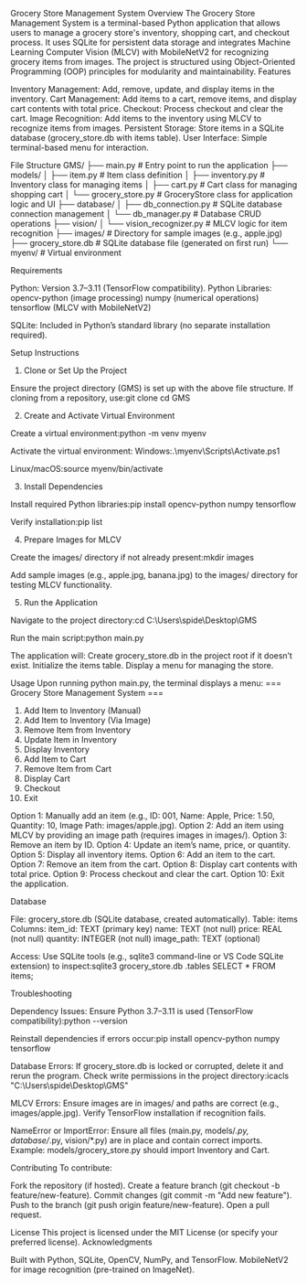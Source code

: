 Grocery Store Management System
Overview
The Grocery Store Management System is a terminal-based Python application that allows users to manage a grocery store's inventory, shopping cart, and checkout process. It uses SQLite for persistent data storage and integrates Machine Learning Computer Vision (MLCV) with MobileNetV2 for recognizing grocery items from images. The project is structured using Object-Oriented Programming (OOP) principles for modularity and maintainability.
Features

Inventory Management: Add, remove, update, and display items in the inventory.
Cart Management: Add items to a cart, remove items, and display cart contents with total price.
Checkout: Process checkout and clear the cart.
Image Recognition: Add items to the inventory using MLCV to recognize items from images.
Persistent Storage: Store items in a SQLite database (grocery_store.db with items table).
User Interface: Simple terminal-based menu for interaction.

File Structure
GMS/
├── main.py                    # Entry point to run the application
├── models/
│   ├── item.py               # Item class definition
│   ├── inventory.py          # Inventory class for managing items
│   ├── cart.py               # Cart class for managing shopping cart
│   └── grocery_store.py      # GroceryStore class for application logic and UI
├── database/
│   ├── db_connection.py      # SQLite database connection management
│   └── db_manager.py         # Database CRUD operations
├── vision/
│   └── vision_recognizer.py  # MLCV logic for item recognition
├── images/                   # Directory for sample images (e.g., apple.jpg)
├── grocery_store.db          # SQLite database file (generated on first run)
└── myenv/                    # Virtual environment

Requirements

Python: Version 3.7–3.11 (TensorFlow compatibility).
Python Libraries:
opencv-python (image processing)
numpy (numerical operations)
tensorflow (MLCV with MobileNetV2)


SQLite: Included in Python’s standard library (no separate installation required).

Setup Instructions
1. Clone or Set Up the Project

Ensure the project directory (GMS) is set up with the above file structure.
If cloning from a repository, use:git clone <repository-url>
cd GMS



2. Create and Activate Virtual Environment

Create a virtual environment:python -m venv myenv


Activate the virtual environment:
Windows:.\myenv\Scripts\Activate.ps1


Linux/macOS:source myenv/bin/activate





3. Install Dependencies

Install required Python libraries:pip install opencv-python numpy tensorflow


Verify installation:pip list



4. Prepare Images for MLCV

Create the images/ directory if not already present:mkdir images


Add sample images (e.g., apple.jpg, banana.jpg) to the images/ directory for testing MLCV functionality.

5. Run the Application

Navigate to the project directory:cd C:\Users\spide\Desktop\GMS


Run the main script:python main.py


The application will:
Create grocery_store.db in the project root if it doesn’t exist.
Initialize the items table.
Display a menu for managing the store.



Usage
Upon running python main.py, the terminal displays a menu:
=== Grocery Store Management System ===
1. Add Item to Inventory (Manual)
2. Add Item to Inventory (Via Image)
3. Remove Item from Inventory
4. Update Item in Inventory
5. Display Inventory
6. Add Item to Cart
7. Remove Item from Cart
8. Display Cart
9. Checkout
10. Exit


Option 1: Manually add an item (e.g., ID: 001, Name: Apple, Price: 1.50, Quantity: 10, Image Path: images/apple.jpg).
Option 2: Add an item using MLCV by providing an image path (requires images in images/).
Option 3: Remove an item by ID.
Option 4: Update an item’s name, price, or quantity.
Option 5: Display all inventory items.
Option 6: Add an item to the cart.
Option 7: Remove an item from the cart.
Option 8: Display cart contents with total price.
Option 9: Process checkout and clear the cart.
Option 10: Exit the application.

Database

File: grocery_store.db (SQLite database, created automatically).
Table: items
Columns:
item_id: TEXT (primary key)
name: TEXT (not null)
price: REAL (not null)
quantity: INTEGER (not null)
image_path: TEXT (optional)




Access: Use SQLite tools (e.g., sqlite3 command-line or VS Code SQLite extension) to inspect:sqlite3 grocery_store.db
.tables
SELECT * FROM items;



Troubleshooting

Dependency Issues:
Ensure Python 3.7–3.11 is used (TensorFlow compatibility):python --version


Reinstall dependencies if errors occur:pip install opencv-python numpy tensorflow




Database Errors:
If grocery_store.db is locked or corrupted, delete it and rerun the program.
Check write permissions in the project directory:icacls "C:\Users\spide\Desktop\GMS"




MLCV Errors:
Ensure images are in images/ and paths are correct (e.g., images/apple.jpg).
Verify TensorFlow installation if recognition fails.


NameError or ImportError:
Ensure all files (main.py, models/*.py, database/*.py, vision/*.py) are in place and contain correct imports.
Example: models/grocery_store.py should import Inventory and Cart.



Contributing
To contribute:

Fork the repository (if hosted).
Create a feature branch (git checkout -b feature/new-feature).
Commit changes (git commit -m "Add new feature").
Push to the branch (git push origin feature/new-feature).
Open a pull request.

License
This project is licensed under the MIT License (or specify your preferred license).
Acknowledgments

Built with Python, SQLite, OpenCV, NumPy, and TensorFlow.
MobileNetV2 for image recognition (pre-trained on ImageNet).
